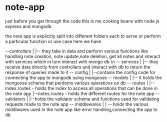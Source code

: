 # note-app
just before you get through the code
this is me cooking beans with node js express and mongodb

the note app is explicitly split into different folders
each to serve or perform  a particular function or use case
here we have 

--controllers
    |
    |-- they take in data and perform various functions like handling note creation, note update,note deletion, get all notes and interact with services which in turn interact with mongo db
    \n 
-- services
    |
    |-- they receive data directly from controllers and interact with db to return the response of queries made to it
-- config
    |
    |--contains the config code for connecting the app to mongodb using mongoose
-- models
    |
    |-- it holds the mongoose schema that perdoms various operations on db
-- routes
    |
    |--index.routes
        - holds the index to access all operations that can be done in the note app
    |--notes.routes
        - holds the different routes for the note app
-- validators
    |
    |--holds the validator schema and functions used for validating requests made to the note app
-- middlewares
    |
    | -- holds the various middlwares used in the note app like error handling,connecting the app to db
    
